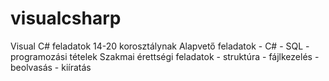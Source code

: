 # visualcsharp
Visual C# feladatok 14-20 korosztálynak
Alapvető feladatok - C# - SQL - programozási tételek
Szakmai érettségi feladatok - struktúra - fájlkezelés - beolvasás - kiíratás
